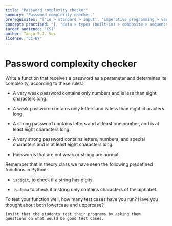 ```yaml
---
title: "Password complexity checker"
summary: "Password complexity checker."
prerequisites: "['io > standard > input', 'imperative programming > variables > variable declaration', 'imperative programming > variables > assignment']"
concepts practised: "[, 'data > types (built-in) > composite > sequence > strings', 'expressions > operators > relational operators', 'control flow > loops', 'control flow > conditionals']"
target audience: "CS1"
author: Tanja E.J. Vos
license: "CC-BY"
...
```



# Password complexity checker

Write a function that receives a password as a parameter and
determines its complexity, according to these rules:

-   A very weak password contains only numbers and is less than
    eight characters long.

-   A weak password contains only letters and is less than eight
    characters long.

-   A strong password contains letters and at least one number, and
    is at least eight characters long.

-   A very strong password contains letters, numbers, and special
    characters and is at least eight characters long.

-   Passwords that are not weak or strong are normal.

Remember that in theory class we have seen the following predefined
functions in Python:

- `isdigit`, to check if a string has digits.

- `isalpha` to check if a string only contains characters of the alphabet.

To test your function well, how many test cases have you run? Have
you thought about both lowercase and uppercase?

```testruntile
Insist that the students test their programs by asking them
questions on what would be good test cases.
```
